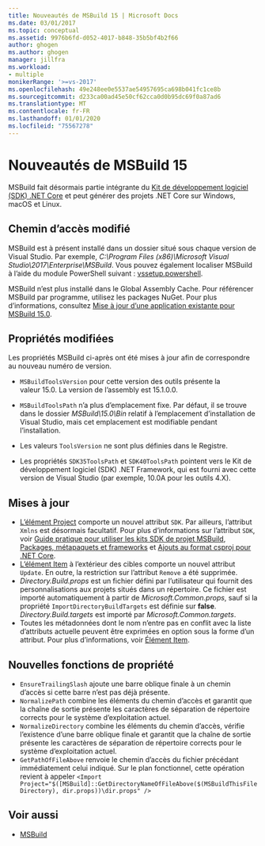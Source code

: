 ```yaml
---
title: Nouveautés de MSBuild 15 | Microsoft Docs
ms.date: 03/01/2017
ms.topic: conceptual
ms.assetid: 9976b6fd-d052-4017-b848-35b5bf4b2f66
author: ghogen
ms.author: ghogen
manager: jillfra
ms.workload:
- multiple
monikerRange: '>=vs-2017'
ms.openlocfilehash: 49e248ee0e5537ae54957695ca698b041fc1ce8b
ms.sourcegitcommit: d233ca00ad45e50cf62cca0d0b95dc69f0a87ad6
ms.translationtype: MT
ms.contentlocale: fr-FR
ms.lasthandoff: 01/01/2020
ms.locfileid: "75567278"
---
```

# <a name="whats-new-in-msbuild-15"></a>Nouveautés de MSBuild 15

MSBuild fait désormais partie intégrante du [Kit de développement logiciel (SDK) .NET Core](https://www.microsoft.com/net/download/core) et peut générer des projets .NET Core sur Windows, macOS et Linux.

## <a name="changed-path"></a>Chemin d’accès modifié

 MSBuild est à présent installé dans un dossier situé sous chaque version de Visual Studio. Par exemple, *C:\Program Files (x86)\Microsoft Visual Studio\2017\Enterprise\MSBuild*. Vous pouvez également localiser MSBuild à l’aide du module PowerShell suivant : [vssetup.powershell](https://github.com/Microsoft/vssetup.powershell).

 MSBuild n’est plus installé dans le Global Assembly Cache. Pour référencer MSBuild par programme, utilisez les packages NuGet. Pour plus d’informations, consultez [Mise à jour d’une application existante pour MSBuild 15.0](../msbuild/updating-an-existing-application.md).

## <a name="changed-properties"></a>Propriétés modifiées

 Les propriétés MSBuild ci-après ont été mises à jour afin de correspondre au nouveau numéro de version.

- `MSBuildToolsVersion` pour cette version des outils présente la valeur 15.0. La version de l’assembly est 15.1.0.0.

- `MSBuildToolsPath` n’a plus d’emplacement fixe. Par défaut, il se trouve dans le dossier *MSBuild\15.0\Bin* relatif à l’emplacement d’installation de Visual Studio, mais cet emplacement est modifiable pendant l’installation.

- Les valeurs `ToolsVersion` ne sont plus définies dans le Registre.

- Les propriétés `SDK35ToolsPath` et `SDK40ToolsPath` pointent vers le Kit de développement logiciel (SDK) .NET Framework, qui est fourni avec cette version de Visual Studio (par exemple, 10.0A pour les outils 4.X).

## <a name="updates"></a>Mises à jour
- [L’élément Project](../msbuild/project-element-msbuild.md) comporte un nouvel attribut `SDK`. Par ailleurs, l’attribut `Xmlns` est désormais facultatif. Pour plus d’informations sur l’attribut `SDK`, voir [Guide pratique pour utiliser les kits SDK de projet MSBuild](../msbuild/how-to-use-project-sdk.md), [Packages, métapaquets et frameworks](/dotnet/core/packages) et [Ajouts au format csproj pour .NET Core](/dotnet/core/tools/csproj).
- [L’élément Item](../msbuild/item-element-msbuild.md) à l’extérieur des cibles comporte un nouvel attribut `Update`. En outre, la restriction sur l’attribut `Remove` a été supprimée.
- *Directory.Build.props* est un fichier défini par l’utilisateur qui fournit des personnalisations aux projets situés dans un répertoire. Ce fichier est importé automatiquement à partir de *Microsoft.Common.props*, sauf si la propriété `ImportDirectoryBuildTargets` est définie sur **false**. *Directory.Build.targets* est importé par *Microsoft.Common.targets*.
- Toutes les métadonnées dont le nom n’entre pas en conflit avec la liste d’attributs actuelle peuvent être exprimées en option sous la forme d’un attribut. Pour plus d’informations, voir [Élément Item](../msbuild/item-element-msbuild.md).

## <a name="new-property-functions"></a>Nouvelles fonctions de propriété

- `EnsureTrailingSlash` ajoute une barre oblique finale à un chemin d’accès si cette barre n’est pas déjà présente.
- `NormalizePath` combine les éléments du chemin d’accès et garantit que la chaîne de sortie présente les caractères de séparation de répertoire corrects pour le système d’exploitation actuel.
- `NormalizeDirectory` combine les éléments du chemin d’accès, vérifie l’existence d’une barre oblique finale et garantit que la chaîne de sortie présente les caractères de séparation de répertoire corrects pour le système d’exploitation actuel.
- `GetPathOfFileAbove` renvoie le chemin d’accès du fichier précédant immédiatement celui indiqué. Sur le plan fonctionnel, cette opération revient à appeler `<Import Project="$([MSBuild]::GetDirectoryNameOfFileAbove($(MSBuildThisFileDirectory), dir.props))\dir.props" />`

## <a name="see-also"></a>Voir aussi
- [MSBuild](../msbuild/msbuild.md)
